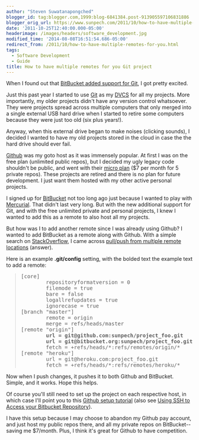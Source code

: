 ```yaml
---
author: "Steven Suwatanapongched"
blogger_id: tag:blogger.com,1999:blog-6841384.post-913905597106831886
blogger_orig_url: https://www.sunpech.com/2011/10/how-to-have-multiple-remotes-for-you.html
date: '2011-10-25T12:40:00.000-05:00'
headerimage: /images/headers/software_development.jpg
modified_time: '2014-08-08T16:51:54.686-05:00'
redirect_from: /2011/10/how-to-have-multiple-remotes-for-you.html
tags:
  - Software Development
  - Guide
title: How to have multiple remotes for you Git project
---
```



When I found out that <a href="https://blog.bitbucket.org/2011/10/03/bitbucket-now-rocks-git/">BitBucket added support for Git</a>, I got pretty excited.

Just this past year I started to use <a href="https://git-scm.com/">Git</a> as my <a href="https://en.wikipedia.org/wiki/Distributed_revision_control">DVCS</a> for all my projects. More importantly, my older projects didn't have any version control whatsoever. They were projects spread across multiple computers that only merged into a single external USB hard drive when I started to retire some computers because they were just too old (six plus years!).

Anyway, when this external drive began to make noises (clicking sounds), I decided I wanted to have my old projects stored in the cloud in case the the hard drive should ever fail.

<a href="https://www.github.com/">Github</a> was my goto host as it was immensely popular. At first I was on the free plan (unlimited public repos), but I decided my ugly legacy code shouldn't be public, and went with their <a href="https://github.com/plans">micro plan</a> ($7 per month for 5 private repos). These projects are retired and there is no plan for future development. I just want them hosted with my other active personal projects.

I signed up for <a href="https://www.bitbucket.org/">BitBucket</a> not too long ago just because I wanted to play with <a href="https://mercurial.selenic.com/">Mercurial</a>. That didn't last very long. But with the new additional support for Git, and with the free unlimited private and personal projects, I knew I wanted to add this as a remote to also host all my projects.

But how was I to add another remote since I was already using Github? I wanted to add BitBucket as a remote along with Github. With a simple search on <a href="https://www.stackoverflow.com/">StackOverflow</a>, I came across <a href="https://stackoverflow.com/questions/849308/pull-push-from-multiple-remote-locations/3195446#3195446">pull/push from multiple remote locations</a> (answer).

Here is an example <strong>.git/config</strong> setting, with the bolded text the example text to add a remote:

<blockquote>
<pre>
[core]
        repositoryformatversion = 0
        filemode = true
        bare = false
        logallrefupdates = true
        ignorecase = true
[branch "master"]
        remote = origin
        merge = refs/heads/master
[remote "origin"]
        <b>url = git@github.com:sunpech/project_foo.git
        url = git@bitbucket.org:sunpech/project_foo.git</b>
        fetch = +refs/heads/*:refs/remotes/origin/*
[remote "heroku"]
        url = git@heroku.com:project_foo.git
        fetch = +refs/heads/*:refs/remotes/heroku/*
</pre>
</blockquote>

Now when I push changes, it pushes it to both Github and BitBucket. Simple, and it works. Hope this helps.

Of course you'll still need to set up the project on each respective host, in which case I'll point you to this <a href="https://help.github.com/mac-set-up-git/">Github setup tutorial</a> (also see <a href="https://confluence.atlassian.com/display/BITBUCKET/Using+SSH+to+Access+your+Bitbucket+Repository">Using SSH to Access your Bitbucket Repository</a>).

I have this setup because I may choose to abandon my Github pay account, and just host my public repos there, and all my private repos on BitBucket-- saving me $7/month. Plus, I think it's great for Github to have competition.